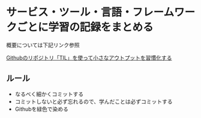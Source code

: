 # サービス・ツール・言語・フレームワークごとに学習の記録をまとめる

概要については下記リンク参照

[Githubのリポジトリ「TIL」を使って小さなアウトプットを習慣化する](https://qiita.com/nemui_/items/239335b4ed0c3c797add)

## ルール

- なるべく細かくコミットする
- コミットしないと必ず忘れるので、学んだことは必ずコミットする
- Githubを緑色で染める